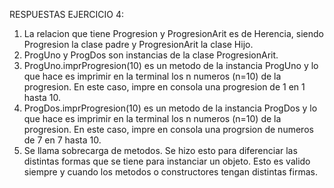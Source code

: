 RESPUESTAS EJERCICIO 4:
1. La relacion que tiene Progresion y ProgresionArit es de Herencia, siendo Progresion la clase padre y ProgresionArit la clase Hijo.
2. ProgUno y ProgDos son instancias de la clase ProgresionArit.
3. ProgUno.imprProgresion(10) es un metodo de la instancia ProgUno y lo que hace es imprimir en la terminal los n numeros (n=10) de la progresion. En este caso, impre en consola una progresion de 1 en 1 hasta 10. 
4. ProgDos.imprProgresion(10) es un metodo de la instancia ProgDos y lo que hace es imprimir en la terminal los n numeros (n=10) de la progresion. En este caso, impre en consola una progrsion de numeros de 7 en 7 hasta 10.
5. Se llama sobrecarga de metodos. Se hizo esto para diferenciar las distintas formas que se tiene para instanciar un objeto. Esto es valido siempre y cuando los metodos o constructores tengan distintas firmas.